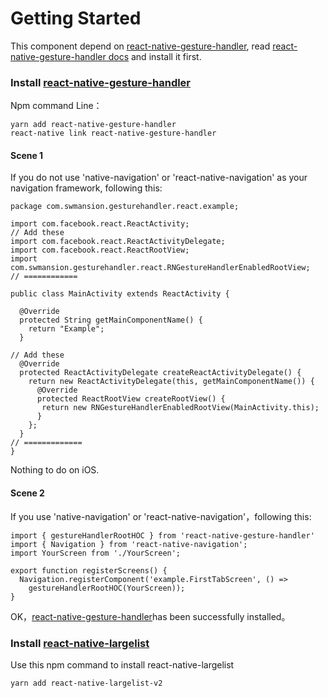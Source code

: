 # Getting Started

This component depend on [react-native-gesture-handler](https://github.com/kmagiera/react-native-gesture-handler), read [react-native-gesture-handler docs](https://kmagiera.github.io/react-native-gesture-handler/docs/getting-started.html#installation) and install it first.

### Install [react-native-gesture-handler](https://github.com/kmagiera/react-native-gesture-handler)
Npm command Line：
```$node
yarn add react-native-gesture-handler
react-native link react-native-gesture-handler
```

#### Scene 1
If you do not use 'native-navigation' or 'react-native-navigation' as your navigation framework, following this:

```$java
package com.swmansion.gesturehandler.react.example;

import com.facebook.react.ReactActivity;
// Add these
import com.facebook.react.ReactActivityDelegate;
import com.facebook.react.ReactRootView;
import com.swmansion.gesturehandler.react.RNGestureHandlerEnabledRootView;
// ============

public class MainActivity extends ReactActivity {

  @Override
  protected String getMainComponentName() {
    return "Example";
  }

// Add these
  @Override
  protected ReactActivityDelegate createReactActivityDelegate() {
    return new ReactActivityDelegate(this, getMainComponentName()) {
      @Override
      protected ReactRootView createRootView() {
       return new RNGestureHandlerEnabledRootView(MainActivity.this);
      }
    };
  }
// =============
}
```
Nothing to do on iOS.

#### Scene 2
If you use 'native-navigation' or 'react-native-navigation'，following this:

```$js
import { gestureHandlerRootHOC } from 'react-native-gesture-handler'
import { Navigation } from 'react-native-navigation';
import YourScreen from './YourScreen';

export function registerScreens() {
  Navigation.registerComponent('example.FirstTabScreen', () =>
    gestureHandlerRootHOC(YourScreen));
}
```

OK，[react-native-gesture-handler](https://github.com/kmagiera/react-native-gesture-handler)has been successfully installed。

### Install [react-native-largelist](https://github.com/bolan9999/react-native-largelist)

Use this npm command to install react-native-largelist

```$node
yarn add react-native-largelist-v2
```



